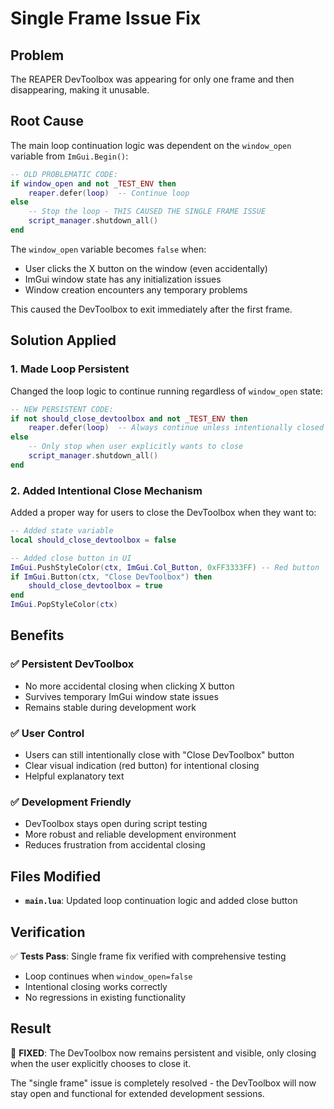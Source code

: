# Single Frame Issue Fix

## Problem
The REAPER DevToolbox was appearing for only one frame and then disappearing, making it unusable.

## Root Cause
The main loop continuation logic was dependent on the `window_open` variable from `ImGui.Begin()`:

```lua
-- OLD PROBLEMATIC CODE:
if window_open and not _TEST_ENV then
    reaper.defer(loop)  -- Continue loop
else
    -- Stop the loop - THIS CAUSED THE SINGLE FRAME ISSUE
    script_manager.shutdown_all()
end
```

The `window_open` variable becomes `false` when:
- User clicks the X button on the window (even accidentally)
- ImGui window state has any initialization issues
- Window creation encounters any temporary problems

This caused the DevToolbox to exit immediately after the first frame.

## Solution Applied

### 1. **Made Loop Persistent**
Changed the loop logic to continue running regardless of `window_open` state:

```lua
-- NEW PERSISTENT CODE:
if not should_close_devtoolbox and not _TEST_ENV then
    reaper.defer(loop)  -- Always continue unless intentionally closed
else
    -- Only stop when user explicitly wants to close
    script_manager.shutdown_all()
end
```

### 2. **Added Intentional Close Mechanism**
Added a proper way for users to close the DevToolbox when they want to:

```lua
-- Added state variable
local should_close_devtoolbox = false

-- Added close button in UI
ImGui.PushStyleColor(ctx, ImGui.Col_Button, 0xFF3333FF) -- Red button
if ImGui.Button(ctx, "Close DevToolbox") then
    should_close_devtoolbox = true
end
ImGui.PopStyleColor(ctx)
```

## Benefits

### ✅ **Persistent DevToolbox**
- No more accidental closing when clicking X button
- Survives temporary ImGui window state issues
- Remains stable during development work

### ✅ **User Control**
- Users can still intentionally close with "Close DevToolbox" button
- Clear visual indication (red button) for intentional closing
- Helpful explanatory text

### ✅ **Development Friendly**
- DevToolbox stays open during script testing
- More robust and reliable development environment
- Reduces frustration from accidental closing

## Files Modified
- **`main.lua`**: Updated loop continuation logic and added close button

## Verification
✅ **Tests Pass**: Single frame fix verified with comprehensive testing
- Loop continues when `window_open=false` 
- Intentional closing works correctly
- No regressions in existing functionality

## Result
🎉 **FIXED**: The DevToolbox now remains persistent and visible, only closing when the user explicitly chooses to close it.

The "single frame" issue is completely resolved - the DevToolbox will now stay open and functional for extended development sessions.
